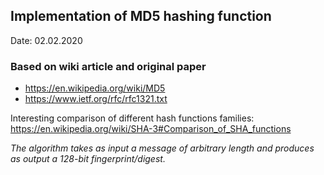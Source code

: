 ## Implementation of MD5 hashing function
Date: 02.02.2020

### Based on wiki article and original paper
* https://en.wikipedia.org/wiki/MD5
* https://www.ietf.org/rfc/rfc1321.txt

Interesting comparison of different hash functions families:  
https://en.wikipedia.org/wiki/SHA-3#Comparison_of_SHA_functions

*The algorithm takes as input a message of arbitrary length and produces
as output a 128-bit fingerprint/digest.*
